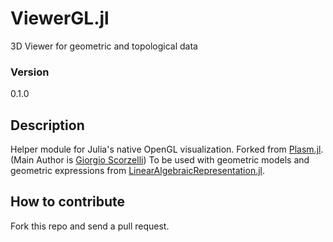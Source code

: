 # ViewerGL.jl

3D Viewer for geometric and topological data

### Version
0.1.0

## Description

Helper module for Julia's native OpenGL visualization. 
Forked from [Plasm.jl](https://github.com/plasm-language/pyplasm/tree/master/src/plasm.jl).
(Main Author is [Giorgio Scorzelli](https://github.com/scrgiorgio))
To be used with geometric models and geometric expressions 
from [LinearAlgebraicRepresentation.jl](https://github.com/cvdlab/LinearAlgebraicRepresentation.jl). 

## How to contribute

Fork this repo and send a pull request.
